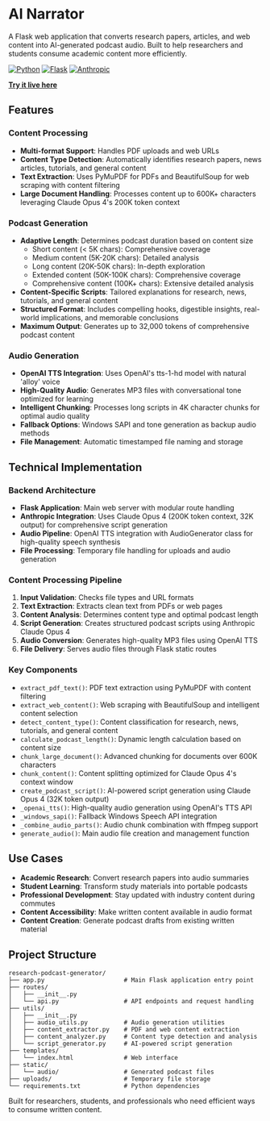 # AI Narrator

A Flask web application that converts research papers, articles, and web content into AI-generated podcast audio. Built to help researchers and students consume academic content more efficiently.

[![Python](https://img.shields.io/badge/Python-3.8+-blue.svg)](https://python.org)
[![Flask](https://img.shields.io/badge/Flask-2.0+-green.svg)](https://flask.palletsprojects.com/)
[![Anthropic](https://img.shields.io/badge/Anthropic-Claude--Opus--4-purple.svg)](https://anthropic.com)

**[Try it live here](https://ai-narrator.onrender.com/)**

## Features

### Content Processing
- **Multi-format Support**: Handles PDF uploads and web URLs
- **Content Type Detection**: Automatically identifies research papers, news articles, tutorials, and general content
- **Text Extraction**: Uses PyMuPDF for PDFs and BeautifulSoup for web scraping with content filtering
- **Large Document Handling**: Processes content up to 600K+ characters leveraging Claude Opus 4's 200K token context

### Podcast Generation
- **Adaptive Length**: Determines podcast duration based on content size
  - Short content (< 5K chars): Comprehensive coverage
  - Medium content (5K-20K chars): Detailed analysis
  - Long content (20K-50K chars): In-depth exploration
  - Extended content (50K-100K chars): Comprehensive coverage
  - Comprehensive content (100K+ chars): Extensive detailed analysis
- **Content-Specific Scripts**: Tailored explanations for research, news, tutorials, and general content
- **Structured Format**: Includes compelling hooks, digestible insights, real-world implications, and memorable conclusions
- **Maximum Output**: Generates up to 32,000 tokens of comprehensive podcast content

### Audio Generation
- **OpenAI TTS Integration**: Uses OpenAI's tts-1-hd model with natural 'alloy' voice
- **High-Quality Audio**: Generates MP3 files with conversational tone optimized for learning
- **Intelligent Chunking**: Processes long scripts in 4K character chunks for optimal audio quality
- **Fallback Options**: Windows SAPI and tone generation as backup audio methods
- **File Management**: Automatic timestamped file naming and storage

## Technical Implementation

### Backend Architecture
- **Flask Application**: Main web server with modular route handling
- **Anthropic Integration**: Uses Claude Opus 4 (200K token context, 32K output) for comprehensive script generation
- **Audio Pipeline**: OpenAI TTS integration with AudioGenerator class for high-quality speech synthesis
- **File Processing**: Temporary file handling for uploads and audio generation

### Content Processing Pipeline
1. **Input Validation**: Checks file types and URL formats
2. **Text Extraction**: Extracts clean text from PDFs or web pages
3. **Content Analysis**: Determines content type and optimal podcast length
4. **Script Generation**: Creates structured podcast scripts using Anthropic Claude Opus 4
5. **Audio Conversion**: Generates high-quality MP3 files using OpenAI TTS
6. **File Delivery**: Serves audio files through Flask static routes

### Key Components
- `extract_pdf_text()`: PDF text extraction using PyMuPDF with content filtering
- `extract_web_content()`: Web scraping with BeautifulSoup and intelligent content selection
- `detect_content_type()`: Content classification for research, news, tutorials, and general content
- `calculate_podcast_length()`: Dynamic length calculation based on content size
- `chunk_large_document()`: Advanced chunking for documents over 600K characters
- `chunk_content()`: Content splitting optimized for Claude Opus 4's context window
- `create_podcast_script()`: AI-powered script generation using Claude Opus 4 (32K token output)
- `_openai_tts()`: High-quality audio generation using OpenAI's TTS API
- `_windows_sapi()`: Fallback Windows Speech API integration
- `_combine_audio_parts()`: Audio chunk combination with ffmpeg support
- `generate_audio()`: Main audio file creation and management function

## Use Cases

- **Academic Research**: Convert research papers into audio summaries
- **Student Learning**: Transform study materials into portable podcasts
- **Professional Development**: Stay updated with industry content during commutes
- **Content Accessibility**: Make written content available in audio format
- **Content Creation**: Generate podcast drafts from existing written material

## Project Structure

```
research-podcast-generator/
├── app.py                      # Main Flask application entry point
├── routes/
│   ├── __init__.py
│   └── api.py                  # API endpoints and request handling
├── utils/
│   ├── __init__.py
│   ├── audio_utils.py          # Audio generation utilities
│   ├── content_extractor.py    # PDF and web content extraction
│   ├── content_analyzer.py     # Content type detection and analysis
│   └── script_generator.py     # AI-powered script generation
├── templates/
│   └── index.html              # Web interface
├── static/
│   └── audio/                  # Generated podcast files
├── uploads/                    # Temporary file storage
└── requirements.txt            # Python dependencies
```

Built for researchers, students, and professionals who need efficient ways to consume written content.
